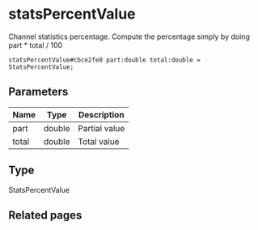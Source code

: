 # statsPercentValue
Channel statistics percentage.
Compute the percentage simply by doing part * total / 100

```
statsPercentValue#cbce2fe0 part:double total:double = StatsPercentValue;
```

## Parameters
| Name | Type | Description |
| ---- | :----: | ----------- |
| part | double | Partial value |
| total | double | Total value |


## Type
StatsPercentValue

## Related pages
